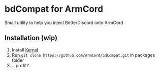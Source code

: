 # bdCompat for ArmCord
Small utility to help you inject BetterDiscord onto ArmCord
## Installation (wip)
1. Install [Kernel](https://github.com/kernel-mod/electron#installation)
2. Run `git clone https://github.com/ArmCord/bdCompat.git` in packages folder
3. ...profit?